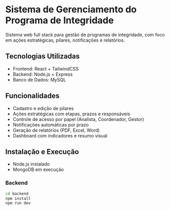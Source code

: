 # Sistema de Gerenciamento do Programa de Integridade

Sistema web full stack para gestão de programas de integridade, com foco em ações estratégicas, pilares, notificações e relatórios.

## Tecnologias Utilizadas
- Frontend: React + TailwindCSS
- Backend: Node.js + Express
- Banco de Dados: MySQL

## Funcionalidades
- Cadastro e edição de pilares
- Ações estratégicas com etapas, prazos e responsáveis
- Controle de acesso por papel (Analista, Coordenador, Gestor)
- Notificações automáticas por prazo
- Geração de relatórios (PDF, Excel, Word)
- Dashboard com indicadores e resumo visual

## Instalação e Execução

- Node.js instalado
- MongoDB em execução

### Backend
```bash
cd backend
npm install
npm run dev